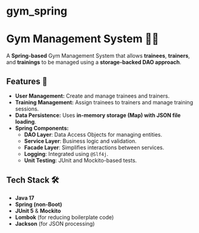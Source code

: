 # gym_spring
# Gym Management System 🏋️‍♂️

A **Spring-based** Gym Management System that allows **trainees**, **trainers**, and **trainings** to be managed using a **storage-backed DAO approach**.

## Features 🚀
- **User Management:** Create and manage trainees and trainers.
- **Training Management:** Assign trainees to trainers and manage training sessions.
- **Data Persistence:** Uses **in-memory storage (Map) with JSON file loading**.
- **Spring Components:**
  - **DAO Layer**: Data Access Objects for managing entities.
  - **Service Layer**: Business logic and validation.
  - **Facade Layer**: Simplifies interactions between services.
  - **Logging**: Integrated using `@Slf4j`.
  - **Unit Testing**: JUnit and Mockito-based tests.

## Tech Stack 🛠
- **Java 17**  
- **Spring (non-Boot)**  
- **JUnit 5** & **Mockito**  
- **Lombok** (for reducing boilerplate code)  
- **Jackson** (for JSON processing)  


